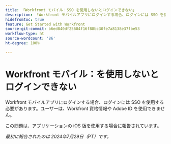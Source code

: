 ```yaml
---
title: 「Workfront モバイル：SSO を使用しないとログインできない」
description: 「Workfront モバイルアプリにログインする場合、ログインには SSO を使用する必要があります。ユーザーは、Workfront 資格情報や Adobe ID を使用できません。」
hidefromtoc: true
feature: Get Started with Workfront
source-git-commit: b6ed840df25684f16f88bc30fe7a8138e37fbe53
workflow-type: ht
source-wordcount: '86'
ht-degree: 100%

---
```



# Workfront モバイル：を使用しないとログインできない

Workfront モバイルアプリにログインする場合、ログインには SSO を使用する必要があります。ユーザーは、Workfront 資格情報や Adobe ID を使用できません。

この問題は、アプリケーションの iOS 版を使用する場合に報告されています。

_最初に報告されたのは 2024年7月29日（PT）です。_

